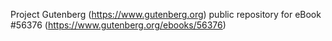Project Gutenberg (https://www.gutenberg.org) public repository for
eBook #56376 (https://www.gutenberg.org/ebooks/56376)
